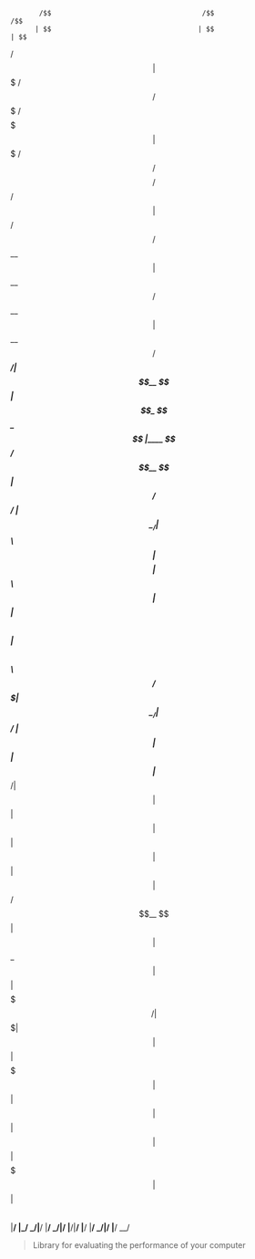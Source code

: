            /$$                                     /$$                                         /$$      
          | $$                                    | $$                                        | $$      
  /$$$$$$ | $$$$$$$   /$$$$$$  /$$$$$$$   /$$$$$$$| $$$$$$$  /$$$$$$/$$$$   /$$$$$$   /$$$$$$ | $$   /$$
 /$$__  $$| $$__  $$ /$$__  $$| $$__  $$ /$$_____/| $$__  $$| $$_  $$_  $$ |____  $$ /$$__  $$| $$  /$$/
| $$  \__/| $$  \ $$| $$$$$$$$| $$  \ $$| $$      | $$  \ $$| $$ \ $$ \ $$  /$$$$$$$| $$  \__/| $$$$$$/ 
| $$      | $$  | $$| $$_____/| $$  | $$| $$      | $$  | $$| $$ | $$ | $$ /$$__  $$| $$      | $$_  $$ 
| $$      | $$$$$$$/|  $$$$$$$| $$  | $$|  $$$$$$$| $$  | $$| $$ | $$ | $$|  $$$$$$$| $$      | $$ \  $$
|__/      |_______/  \_______/|__/  |__/ \_______/|__/  |__/|__/ |__/ |__/ \_______/|__/      |__/  \__/
                                                                                                        

> Library for evaluating the performance of your computer
